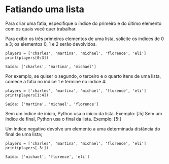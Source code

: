 # Fatiando uma lista

Para criar uma fatia, especifique o índice do primeiro e do último elemento com os quais você quer trabalhar.

Para exibir os três primeiros elementos de uma lista, solicite os índices de 0 a 3; os elementos 0, 1 e 2 serão devolvidos.
~~~
players = ['charles', 'martina', 'michael', 'florence', 'eli']
print(players[0:3])

Saída: ['charles', 'martina', 'michael']
~~~

Por exemplo, se quiser o segundo, o terceiro e o quarto itens de uma lista, comece a fatia no índice 1 e termine no índice 4: 
~~~
players = ['charles', 'martina', 'michael', 'florence', 'eli'] 
print(players[1:4]) 

Saída: ['martina', 'michael', 'florence']
~~~
Sem um índice de início, Python usa o início da lista. Exemplo: [:5]
Sem um índice de final, Python usa o final da lista. Exemplo: [5:]

Um índice negativo devolve um elemento a uma determinada distância do final de uma lista; 
~~~
players = ['charles', 'martina', 'michael', 'florence', 'eli'] 
print(players[-3:])

Saída: ['michael', 'florence', 'eli'] 
~~~
